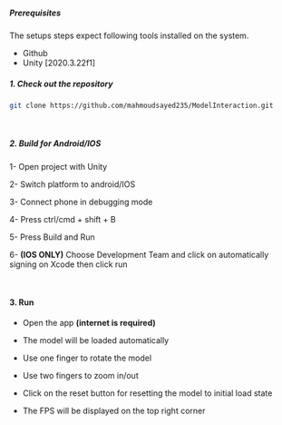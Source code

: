 ##### Prerequisites

The setups steps expect following tools installed on the system.

- Github
- Unity [2020.3.22f1]

##### 1. Check out the repository

```bash
git clone https://github.com/mahmoudsayed235/ModelInteraction.git
``` 
<br>

##### 2. Build for Android/IOS

1- Open project with Unity 

2- Switch platform to android/IOS

3- Connect phone in debugging mode

4- Press ctrl/cmd + shift + B 

5- Press Build and Run

6- **(IOS ONLY)** Choose Development Team and click on automatically signing on Xcode then click run

<br>

#### 3. Run

- Open the app **(internet is required)**

- The model will be loaded automatically 

- Use one finger to rotate the model

- Use two fingers to zoom in/out 

- Click on the reset button for resetting the model to initial load state

- The FPS will be displayed on the top right corner

